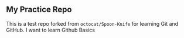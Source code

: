 ## My Practice Repo
This is a test repo forked from `octocat/Spoon-Knife` for learning Git and GitHub.
I want to learn Github Basics
